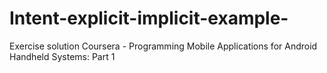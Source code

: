 # Intent-explicit-implicit-example-

Exercise solution Coursera - Programming Mobile Applications for Android Handheld Systems: Part 1
